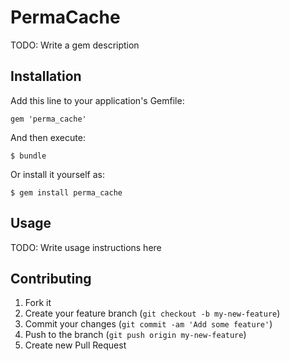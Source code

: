 # PermaCache

TODO: Write a gem description

## Installation

Add this line to your application's Gemfile:

    gem 'perma_cache'

And then execute:

    $ bundle

Or install it yourself as:

    $ gem install perma_cache

## Usage

TODO: Write usage instructions here

## Contributing

1. Fork it
2. Create your feature branch (`git checkout -b my-new-feature`)
3. Commit your changes (`git commit -am 'Add some feature'`)
4. Push to the branch (`git push origin my-new-feature`)
5. Create new Pull Request
